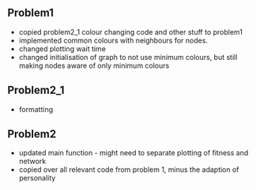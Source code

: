 ## Problem1

- copied problem2_1 colour changing code and other stuff to problem1
- implemented common colours with neighbours for nodes.
- changed plotting wait time
- changed initialisation of graph to not use minimum colours, but still making nodes aware of only minimum colours

## Problem2_1

- formatting

## Problem2

- updated main function - might need to separate plotting of fitness and network
- copied over all relevant code from problem 1, minus the adaption of personality
